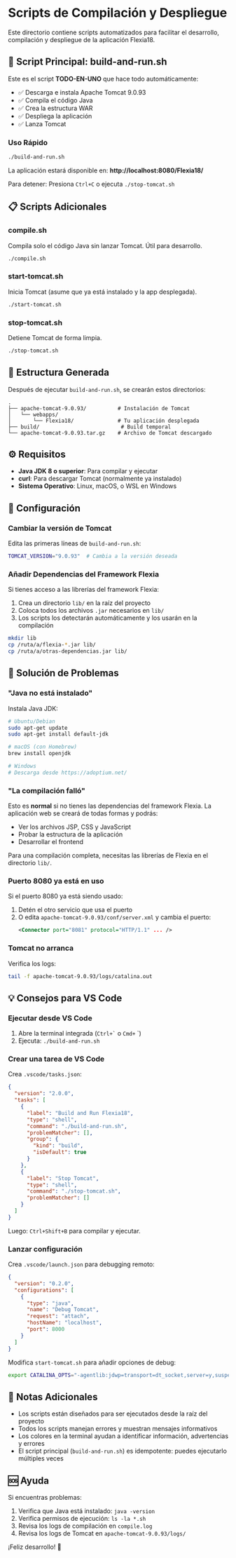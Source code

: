 # Scripts de Compilación y Despliegue

Este directorio contiene scripts automatizados para facilitar el desarrollo, compilación y despliegue de la aplicación Flexia18.

## 🚀 Script Principal: build-and-run.sh

Este es el script **TODO-EN-UNO** que hace todo automáticamente:
- ✅ Descarga e instala Apache Tomcat 9.0.93
- ✅ Compila el código Java
- ✅ Crea la estructura WAR
- ✅ Despliega la aplicación
- ✅ Lanza Tomcat

### Uso Rápido

```bash
./build-and-run.sh
```

La aplicación estará disponible en: **http://localhost:8080/Flexia18/**

Para detener: Presiona `Ctrl+C` o ejecuta `./stop-tomcat.sh`

## 📋 Scripts Adicionales

### compile.sh
Compila solo el código Java sin lanzar Tomcat. Útil para desarrollo.

```bash
./compile.sh
```

### start-tomcat.sh
Inicia Tomcat (asume que ya está instalado y la app desplegada).

```bash
./start-tomcat.sh
```

### stop-tomcat.sh
Detiene Tomcat de forma limpia.

```bash
./stop-tomcat.sh
```

## 📁 Estructura Generada

Después de ejecutar `build-and-run.sh`, se crearán estos directorios:

```
.
├── apache-tomcat-9.0.93/          # Instalación de Tomcat
│   └── webapps/
│       └── Flexia18/              # Tu aplicación desplegada
├── build/                          # Build temporal
└── apache-tomcat-9.0.93.tar.gz    # Archivo de Tomcat descargado
```

## ⚙️ Requisitos

- **Java JDK 8 o superior**: Para compilar y ejecutar
- **curl**: Para descargar Tomcat (normalmente ya instalado)
- **Sistema Operativo**: Linux, macOS, o WSL en Windows

## 🔧 Configuración

### Cambiar la versión de Tomcat

Edita las primeras líneas de `build-and-run.sh`:

```bash
TOMCAT_VERSION="9.0.93"  # Cambia a la versión deseada
```

### Añadir Dependencias del Framework Flexia

Si tienes acceso a las librerías del framework Flexia:

1. Crea un directorio `lib/` en la raíz del proyecto
2. Coloca todos los archivos `.jar` necesarios en `lib/`
3. Los scripts los detectarán automáticamente y los usarán en la compilación

```bash
mkdir lib
cp /ruta/a/flexia-*.jar lib/
cp /ruta/a/otras-dependencias.jar lib/
```

## 🐛 Solución de Problemas

### "Java no está instalado"

Instala Java JDK:

```bash
# Ubuntu/Debian
sudo apt-get update
sudo apt-get install default-jdk

# macOS (con Homebrew)
brew install openjdk

# Windows
# Descarga desde https://adoptium.net/
```

### "La compilación falló"

Esto es **normal** si no tienes las dependencias del framework Flexia. La aplicación web se creará de todas formas y podrás:
- Ver los archivos JSP, CSS y JavaScript
- Probar la estructura de la aplicación
- Desarrollar el frontend

Para una compilación completa, necesitas las librerías de Flexia en el directorio `lib/`.

### Puerto 8080 ya está en uso

Si el puerto 8080 ya está siendo usado:

1. Detén el otro servicio que usa el puerto
2. O edita `apache-tomcat-9.0.93/conf/server.xml` y cambia el puerto:
   ```xml
   <Connector port="8081" protocol="HTTP/1.1" ... />
   ```

### Tomcat no arranca

Verifica los logs:
```bash
tail -f apache-tomcat-9.0.93/logs/catalina.out
```

## 💡 Consejos para VS Code

### Ejecutar desde VS Code

1. Abre la terminal integrada (`` Ctrl+` `` o `Cmd+` `)
2. Ejecuta: `./build-and-run.sh`

### Crear una tarea de VS Code

Crea `.vscode/tasks.json`:

```json
{
  "version": "2.0.0",
  "tasks": [
    {
      "label": "Build and Run Flexia18",
      "type": "shell",
      "command": "./build-and-run.sh",
      "problemMatcher": [],
      "group": {
        "kind": "build",
        "isDefault": true
      }
    },
    {
      "label": "Stop Tomcat",
      "type": "shell",
      "command": "./stop-tomcat.sh",
      "problemMatcher": []
    }
  ]
}
```

Luego: `Ctrl+Shift+B` para compilar y ejecutar.

### Lanzar configuración

Crea `.vscode/launch.json` para debugging remoto:

```json
{
  "version": "0.2.0",
  "configurations": [
    {
      "type": "java",
      "name": "Debug Tomcat",
      "request": "attach",
      "hostName": "localhost",
      "port": 8000
    }
  ]
}
```

Modifica `start-tomcat.sh` para añadir opciones de debug:
```bash
export CATALINA_OPTS="-agentlib:jdwp=transport=dt_socket,server=y,suspend=n,address=8000"
```

## 📝 Notas Adicionales

- Los scripts están diseñados para ser ejecutados desde la raíz del proyecto
- Todos los scripts manejan errores y muestran mensajes informativos
- Los colores en la terminal ayudan a identificar información, advertencias y errores
- El script principal (`build-and-run.sh`) es idempotente: puedes ejecutarlo múltiples veces

## 🆘 Ayuda

Si encuentras problemas:

1. Verifica que Java está instalado: `java -version`
2. Verifica permisos de ejecución: `ls -la *.sh`
3. Revisa los logs de compilación en `compile.log`
4. Revisa los logs de Tomcat en `apache-tomcat-9.0.93/logs/`

¡Feliz desarrollo! 🎉
